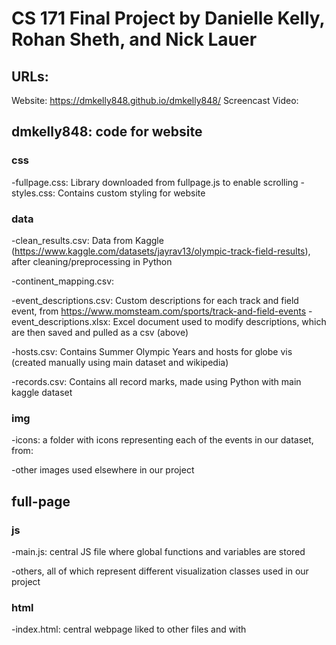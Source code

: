 # CS 171 Final Project by Danielle Kelly, Rohan Sheth, and Nick Lauer

## URLs:
Website: https://dmkelly848.github.io/dmkelly848/
Screencast Video:

## dmkelly848: code for website

### css
-fullpage.css: Library downloaded from fullpage.js to enable scrolling
-styles.css: Contains custom styling for website

### data
-clean_results.csv: Data from Kaggle (https://www.kaggle.com/datasets/jayrav13/olympic-track-field-results),
after cleaning/preprocessing in Python

-continent_mapping.csv: 

-event_descriptions.csv: Custom descriptions for each track and field event, from https://www.momsteam.com/sports/track-and-field-events
-event_descriptions.xlsx: Excel document used to modify descriptions, which are then saved and pulled as a csv (above)

-hosts.csv: Contains Summer Olympic Years and hosts for globe vis (created manually using main dataset and wikipedia)

-records.csv: Contains all record marks, made using Python with main kaggle dataset

### img

-icons: a folder with icons representing each of the events in our dataset, from: 

-other images used elsewhere in our project

## full-page

### js

-main.js: central JS file where global functions and variables are stored

-others, all of which represent different visualization classes used in our project

### html

-index.html: central webpage liked to other files and with  